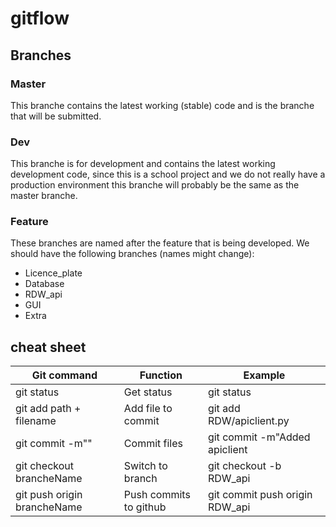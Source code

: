 # gitflow

## Branches
### Master
This branche contains the latest working (stable) code and is the branche that will be submitted.

### Dev
This branche is for development and contains the latest working development code,
since this is a school project and we do not really have a production environment
this branche will probably be the same as the master branche.

### Feature
These branches are named after the feature that is being developed. We should have
the following branches (names might change):
 + Licence_plate
 + Database
 + RDW_api
 + GUI
 + Extra

## cheat sheet

| Git command                    | Function                | Example                        |
| ------------------------------ | ----------------------- | ------------------------------ |
| git status                     | Get status              | git status                     |
| git add path + filename        | Add file to commit      | git add RDW/apiclient.py       |
| git commit -m""                | Commit files            | git commit -m"Added apiclient  |
| git checkout brancheName       | Switch to branch        | git checkout -b RDW_api        |
| git push origin brancheName    | Push commits to github  | git commit push origin RDW_api |
